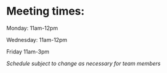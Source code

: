 Meeting times:
==================================================

Monday: 11am-12pm

Wednesday: 11am-12pm

Friday 11am-3pm

*Schedule subject to change as necessary for team members*